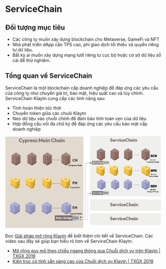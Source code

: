 # ServiceChain <a id="service-chain"></a>

## Đối tượng mục tiêu <a id="intended-audience"></a>

- Các công ty muốn xây dựng blockchain cho Metaverse, GameFi và NFT
- Nhà phát triển dApp cần TPS cao, phí giao dịch tối thiểu và quyền riêng tư dữ liệu.
- Bất kỳ ai muốn xây dựng mạng lưới riêng tư cục bộ hoặc cơ sở dữ liệu sổ cái để thử nghiệm.

## Tổng quan về ServiceChain <a id="service-chain-overview"></a>

ServiceChain là một blockchain cấp doanh nghiệp để đáp ứng các yêu cầu của công ty như chuyển giá trị, bảo mật, hiệu suất cao và tùy chỉnh. ServiceChain Klaytn cung cấp các tính năng sau:

- Tính hoàn thiện tức thời
- Chuyển token giữa các chuôi Klaytn
- Neo dữ liệu vào chuỗi chính để đảm bảo tính toàn vẹn của dữ liệu
- Hợp đồng cầu nối đa chữ ký để đáp ứng các yêu cầu bảo mật cấp doanh nghiệp

![](../images/sc-overview.png)


Đọc [Giải pháp mở rộng Klaytn](../../../../klaytn/scaling-solutions.md) để biết thêm chi tiết về ServiceChain. Các video sau đây sẽ giúp bạn hiểu rõ hơn về ServiceChain Klaytn.

- [Mở rộng quy mô theo chiều ngang thông qua Chuỗi dịch vụ trên Klaytn | TXGX 2019](https://www.youtube.com/watch?v=8yQc5FQysJc)
- [Kiến trúc có tính sẵn sàng cao của Chuỗi dịch vụ Klaytn | TXGX 2019](https://www.youtube.com/watch?v=HcdhWtXPuR0)
